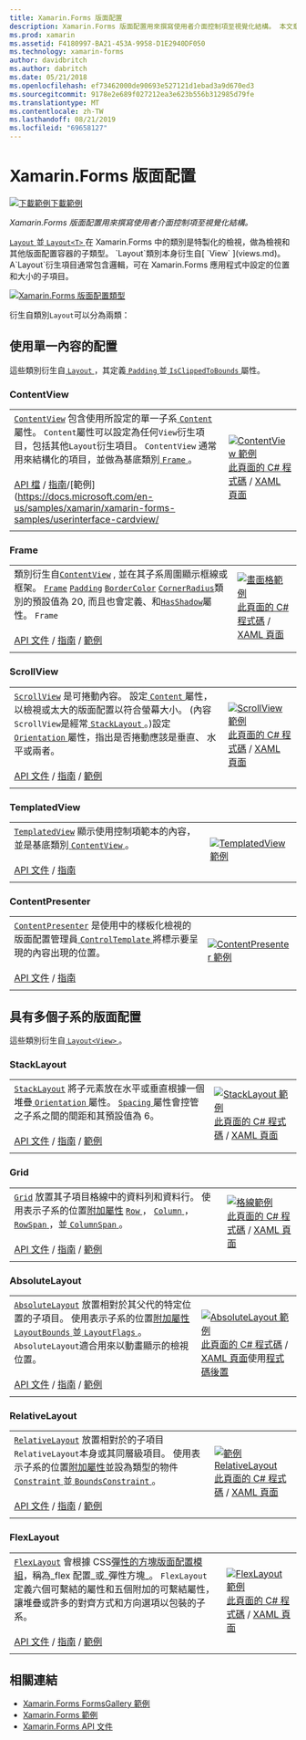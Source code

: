 ```yaml
---
title: Xamarin.Forms 版面配置
description: Xamarin.Forms 版面配置用來撰寫使用者介面控制項至視覺化結構。 本文章列出包含在 Xamarin.Forms 中的配置。
ms.prod: xamarin
ms.assetid: F4180997-BA21-453A-9958-D1E2940DF050
ms.technology: xamarin-forms
author: davidbritch
ms.author: dabritch
ms.date: 05/21/2018
ms.openlocfilehash: ef73462000de90693e527121d1ebad3a9d670ed3
ms.sourcegitcommit: 9178e2e689f027212ea3e623b556b312985d79fe
ms.translationtype: MT
ms.contentlocale: zh-TW
ms.lasthandoff: 08/21/2019
ms.locfileid: "69658127"
---
```

# <a name="xamarinforms-layouts"></a>Xamarin.Forms 版面配置

[![下載範例](~/media/shared/download.png)下載範例](https://docs.microsoft.com/samples/xamarin/xamarin-forms-samples/formsgallery)

_Xamarin.Forms 版面配置用來撰寫使用者介面控制項至視覺化結構。_

[ `Layout` ](xref:Xamarin.Forms.Layout)並[ `Layout<T>` ](xref:Xamarin.Forms.Layout`1)在 Xamarin.Forms 中的類別是特製化的檢視，做為檢視和其他版面配置容器的子類型。 `Layout`類別本身衍生自[ `View` ](views.md)。 A`Layout`衍生項目通常包含邏輯，可在 Xamarin.Forms 應用程式中設定的位置和大小的子項目。

[![Xamarin.Forms 版面配置類型](layouts-images/layouts-sml.png "Xamarin.Forms 版面配置類型")](layouts-images/layouts.png#lightbox "Xamarin.Forms 版面配置類型")

衍生自類別`Layout`可以分為兩類：

## <a name="layouts-with-single-content"></a>使用單一內容的配置

這些類別衍生自[ `Layout` ](xref:Xamarin.Forms.Layout)，其定義[ `Padding` ](xref:Xamarin.Forms.Layout.Padding)並[ `IsClippedToBounds` ](xref:Xamarin.Forms.Layout.IsClippedToBounds)屬性。

<a name="contentView" />

### <a name="contentview"></a>ContentView

|     |     |
| --- | --- |
| [`ContentView`](xref:Xamarin.Forms.ContentView) 包含使用所設定的單一子系[ `Content` ](xref:Xamarin.Forms.ContentView.Content)屬性。 `Content`屬性可以設定為任何`View`衍生項目，包括其他`Layout`衍生項目。 `ContentView` 通常用來結構化的項目，並做為基底類別[ `Frame` ](#frame)。<br /><br />[API 檔](xref:Xamarin.Forms.ContentView) / [指南](~/xamarin-forms/user-interface/layouts/contentview.md)/[範例] (https://docs.microsoft.com/en-us/samples/xamarin/xamarin-forms-samples/userinterface-cardview/ | [![ContentView 範例](layouts-images/ContentView.png "ContentView 範例")](layouts-images/ContentView-Large.png#lightbox "ContentView 範例")<br />[此頁面的 C# 程式碼](https://github.com/xamarin/xamarin-forms-samples/blob/master/FormsGallery/FormsGallery/FormsGallery/CodeExamples/ContentViewDemoPage.cs) / [XAML 頁面](https://github.com/xamarin/xamarin-forms-samples/blob/master/FormsGallery/FormsGallery/FormsGallery/XamlExamples/ContentViewDemoPage.xaml) |
|     |     |

<a named="frame" />

### <a name="frame"></a>Frame

|     |     |
| --- | --- |
| 類別衍生自[`ContentView`](#contentView) , 並在其子系周圍顯示框線或框架。 [`Frame`](xref:Xamarin.Forms.Frame) [`Padding`](xref:Xamarin.Forms.Layout.Padding) [`BorderColor`](xref:Xamarin.Forms.Frame.BorderColor) [`CornerRadius`](xref:Xamarin.Forms.Frame.CornerRadius)類別的預設值為 20, 而且也會定義、和[`HasShadow`](xref:Xamarin.Forms.Frame.HasShadow)屬性。 `Frame`<br /><br />[API 文件](xref:Xamarin.Forms.Frame) / [指南](~/xamarin-forms/user-interface/layouts/frame.md) / [範例](https://docs.microsoft.com/en-us/samples/xamarin/xamarin-forms-samples/userinterface-frame/) | [![畫面格範例](layouts-images/Frame.png "畫面格範例")](layouts-images/Frame-Large.png#lightbox "框架範例")<br />[此頁面的 C# 程式碼](https://github.com/xamarin/xamarin-forms-samples/blob/master/FormsGallery/FormsGallery/FormsGallery/CodeExamples/FrameDemoPage.cs) / [XAML 頁面](https://github.com/xamarin/xamarin-forms-samples/blob/master/FormsGallery/FormsGallery/FormsGallery/XamlExamples/FrameDemoPage.xaml) |
|     |     |

<a name="scrollView" />

### <a name="scrollview"></a>ScrollView

|     |     |
| --- | --- |
| [`ScrollView`](xref:Xamarin.Forms.ScrollView) 是可捲動內容。 設定[ `Content` ](xref:Xamarin.Forms.ScrollView.Content)屬性，以檢視或太大的版面配置以符合螢幕大小。 (內容`ScrollView`是經常[ `StackLayout` ](#stackLayout)。)設定[ `Orientation` ](xref:Xamarin.Forms.ScrollView.Orientation)屬性，指出是否捲動應該是垂直、 水平或兩者。<br /><br />[API 文件](xref:Xamarin.Forms.ScrollView) / [指南](~/xamarin-forms/user-interface/layouts/scroll-view.md) / [範例](https://docs.microsoft.com/samples/xamarin/xamarin-forms-samples/userinterface-layout) | [![ScrollView 範例](layouts-images/ScrollView.png "ScrollView 範例")](layouts-images/ScrollView-Large.png#lightbox "ScrollView 範例")<br />[此頁面的 C# 程式碼](https://github.com/xamarin/xamarin-forms-samples/blob/master/FormsGallery/FormsGallery/FormsGallery/CodeExamples/ScrollViewDemoPage.cs) / [XAML 頁面](https://github.com/xamarin/xamarin-forms-samples/blob/master/FormsGallery/FormsGallery/FormsGallery/XamlExamples/ScrollViewDemoPage.xaml) |
|     |     |

### <a name="templatedview"></a>TemplatedView

|     |     |
| --- | --- |
| [`TemplatedView`](xref:Xamarin.Forms.TemplatedView) 顯示使用控制項範本的內容，並是基底類別[ `ContentView` ](#contentView)。<br /><br />[API 文件](xref:Xamarin.Forms.TemplatedView) / [指南](~/xamarin-forms/app-fundamentals/templates/control-templates/index.md) | [![TemplatedView 範例](layouts-images/TemplatedView.png "TemplatedView 範例")](layouts-images/TemplatedView.png#lightbox "TemplatedView 範例") |
|     |     |

### <a name="contentpresenter"></a>ContentPresenter

|     |     |
| --- | --- |
| [`ContentPresenter`](xref:Xamarin.Forms.ContentPresenter) 是使用中的樣板化檢視的版面配置管理員[ `ControlTemplate` ](xref:Xamarin.Forms.ControlTemplate)將標示要呈現的內容出現的位置。<br /><br />[API 文件](xref:Xamarin.Forms.ContentPresenter) / [指南](~/xamarin-forms/app-fundamentals/templates/control-templates/index.md) | [![ContentPresenter 範例](layouts-images/ContentPresenter.png "ContentPresenter 範例")](layouts-images/ContentPresenter.png#lightbox "ContentPresenter 範例") |
|     |     |

## <a name="layouts-with-multiple-children"></a>具有多個子系的版面配置

這些類別衍生自[ `Layout<View>` ](xref:Xamarin.Forms.Layout`1)。

<a name="stackLayout" />

### <a name="stacklayout"></a>StackLayout

|     |     |
| --- | --- |
| [`StackLayout`](xref:Xamarin.Forms.StackLayout) 將子元素放在水平或垂直根據一個堆疊[ `Orientation` ](xref:Xamarin.Forms.StackLayout.Orientation)屬性。 [ `Spacing` ](xref:Xamarin.Forms.StackLayout.Spacing)屬性會控管之子系之間的間距和其預設值為 6。<br /><br />[API 文件](xref:Xamarin.Forms.StackLayout) / [指南](~/xamarin-forms/user-interface/layouts/stack-layout.md) / [範例](https://docs.microsoft.com/samples/xamarin/xamarin-forms-samples/userinterface-layout)| [![StackLayout 範例](layouts-images/StackLayout.png "StackLayout 範例")](layouts-images/StackLayout-Large.png#lightbox "StackLayout 範例")<br />[此頁面的 C# 程式碼](https://github.com/xamarin/xamarin-forms-samples/blob/master/FormsGallery/FormsGallery/FormsGallery/CodeExamples/StackLayoutDemoPage.cs) / [XAML 頁面](https://github.com/xamarin/xamarin-forms-samples/blob/master/FormsGallery/FormsGallery/FormsGallery/XamlExamples/StackLayoutDemoPage.xaml) |
|     |     |

<a name="grid" />

### <a name="grid"></a>Grid

|     |     |
| --- | --- |
| [`Grid`](xref:Xamarin.Forms.Grid) 放置其子項目格線中的資料列和資料行。 使用表示子系的位置[附加屬性](~/xamarin-forms/xaml/attached-properties.md) [ `Row` ](xref:Xamarin.Forms.Grid.RowProperty)， [ `Column` ](xref:Xamarin.Forms.Grid.ColumnProperty)， [ `RowSpan` ](xref:Xamarin.Forms.Grid.RowSpanProperty)，並[ `ColumnSpan` ](xref:Xamarin.Forms.Grid.ColumnSpanProperty)。<br /><br />[API 文件](xref:Xamarin.Forms.Grid) / [指南](~/xamarin-forms/user-interface/layouts/grid.md) / [範例](https://docs.microsoft.com/samples/xamarin/xamarin-forms-samples/userinterface-layout) | [![格線範例](layouts-images/Grid.png "格線範例")](layouts-images/Grid-Large.png#lightbox "格線範例")<br />[此頁面的 C# 程式碼](https://github.com/xamarin/xamarin-forms-samples/blob/master/FormsGallery/FormsGallery/FormsGallery/CodeExamples/GridDemoPage.cs) / [XAML 頁面](https://github.com/xamarin/xamarin-forms-samples/blob/master/FormsGallery/FormsGallery/FormsGallery/XamlExamples/GridDemoPage.xaml) |
|     |     |

### <a name="absolutelayout"></a>AbsoluteLayout

|     |     |
| --- | --- |
| [`AbsoluteLayout`](xref:Xamarin.Forms.AbsoluteLayout) 放置相對於其父代的特定位置的子項目。 使用表示子系的位置[附加屬性](~/xamarin-forms/xaml/attached-properties.md) [ `LayoutBounds` ](xref:Xamarin.Forms.AbsoluteLayout.LayoutBoundsProperty)並[ `LayoutFlags` ](xref:Xamarin.Forms.AbsoluteLayout.LayoutFlagsProperty)。 `AbsoluteLayout`適合用來以動畫顯示的檢視位置。<br /><br />[API 文件](xref:Xamarin.Forms.AbsoluteLayout) / [指南](~/xamarin-forms/user-interface/layouts/absolute-layout.md) / [範例](https://docs.microsoft.com/samples/xamarin/xamarin-forms-samples/userinterface-layout) | [![AbsoluteLayout 範例](layouts-images/AbsoluteLayout.png "AbsoluteLayout 範例")](layouts-images/AbsoluteLayout-Large.png#lightbox "AbsoluteLayout 範例")<br />[此頁面的 C# 程式碼](https://github.com/xamarin/xamarin-forms-samples/blob/master/FormsGallery/FormsGallery/FormsGallery/CodeExamples/AbsoluteLayoutdDemoPage.cs) / [XAML 頁面](https://github.com/xamarin/xamarin-forms-samples/blob/master/FormsGallery/FormsGallery/FormsGallery/XamlExamples/AbsoluteLayoutDemoPage.xaml)使用[程式碼後置](https://github.com/xamarin/xamarin-forms-samples/blob/master/FormsGallery/FormsGallery/FormsGallery/XamlExamples/AbsoluteLayoutDemoPage.xaml.cs) |
|     |     |

### <a name="relativelayout"></a>RelativeLayout

|     |     |
| --- | --- |
| [`RelativeLayout`](xref:Xamarin.Forms.RelativeLayout) 放置相對於的子項目`RelativeLayout`本身或其同層級項目。 使用表示子系的位置[附加屬性](~/xamarin-forms/xaml/attached-properties.md)並設為類型的物件[ `Constraint` ](xref:Xamarin.Forms.Constraint)並[ `BoundsConstraint` ](xref:Xamarin.Forms.Constraint)。<br /><br />[API 文件](xref:Xamarin.Forms.RelativeLayout) / [指南](~/xamarin-forms/user-interface/layouts/relative-layout.md) / [範例](https://docs.microsoft.com/samples/xamarin/xamarin-forms-samples/userinterface-layout) | [![範例 RelativeLayout](layouts-images/RelativeLayout.png "RelativeLayout 範例")](layouts-images/RelativeLayout-Large.png#lightbox "RelativeLayout 範例")<br />[此頁面的 C# 程式碼](https://github.com/xamarin/xamarin-forms-samples/blob/master/FormsGallery/FormsGallery/FormsGallery/CodeExamples/RelativeLayoutDemoPage.cs) / [XAML 頁面](https://github.com/xamarin/xamarin-forms-samples/blob/master/FormsGallery/FormsGallery/FormsGallery/XamlExamples/RelativeLayoutDemoPage.xaml) |
|     |     |

### <a name="flexlayout"></a>FlexLayout

|     |     |
| --- | --- |
| [`FlexLayout`](xref:Xamarin.Forms.FlexLayout) 會根據 CSS[彈性的方塊版面配置模組](http://www.w3.org/TR/css-flexbox-1/)，稱為_flex 配置_或_彈性方塊_。 `FlexLayout` 定義六個可繫結的屬性和五個附加的可繫結屬性，讓堆疊或許多的對齊方式和方向選項以包裝的子系。<br /><br />[API 文件](xref:Xamarin.Forms.FlexLayout) / [指南](~/xamarin-forms/user-interface/layouts/flex-layout.md) / [範例](https://docs.microsoft.com/samples/xamarin/xamarin-forms-samples/userinterface-flexlayoutdemos) | [![FlexLayout 範例](layouts-images/FlexLayout.png "FlexLayout 範例")](layouts-images/FlexLayout-Large.png#lightbox "FlexLayout 範例")<br />[此頁面的 C# 程式碼](https://github.com/xamarin/xamarin-forms-samples/blob/master/FormsGallery/FormsGallery/FormsGallery/CodeExamples/FlexLayoutDemoPage.cs) / [XAML 頁面](https://github.com/xamarin/xamarin-forms-samples/blob/master/FormsGallery/FormsGallery/FormsGallery/XamlExamples/FlexLayoutDemoPage.xaml) |
|     |     |

## <a name="related-links"></a>相關連結

- [Xamarin.Forms FormsGallery 範例](https://docs.microsoft.com/samples/xamarin/xamarin-forms-samples/formsgallery)
- [Xamarin.Forms 範例](https://docs.microsoft.com/samples/browse/?products=xamarin&term=Xamarin.Forms)
- [Xamarin.Forms API 文件](https://docs.microsoft.com/dotnet/api/xamarin.forms?view=xamarin-forms)
